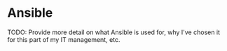 # Ansible

TODO: Provide more detail on what Ansible is used for, why I've chosen it for this part of my IT management, etc.
